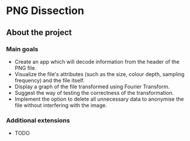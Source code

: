 # PNG Dissection

## About the project

### Main goals
 - Create an app which will decode information from the header of the PNG file.
 - Visualize the file's attributes (such as the size, colour depth, sampling frequency) and the file itself.
 - Display a graph of the file transformed using Fourier Transform.
 - Suggest the way of testing the correctness of the transformation.
 - Implement the option to delete all unnecessary data to anonymise the file without interfering with the image.

### Additional extensions
- TODO